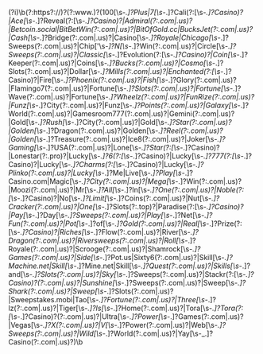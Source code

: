 (?i)\b(?:https?:\/\/)?(?:www\.)?(100[\s\-_\.]?Plus|7[\s\-_\.]?Cali(?:[\s\-_\.]?Casino)?|Ace[\s\-_\.]?Reveal(?:[\s\-_\.]?Casino)?|Admiral(?:\.com|\.us)?|Betcoin\.social|BitBetWin(?:\.com|\.us)?|BitOfGold\.cc|BucksJet(?:\.com|\.us)?|Cash[\s\-_\.]?Bridge(?:\.com|\.us)?|Casino[\s\-_\.]?Royale|Chicago[\s\-_\.]?Sweeps(?:\.com|\.us)?|Chip['\s\-_]?N[\s\-_\.]?Win(?:\.com|\.us)?|Circle[\s\-_\.]?Sweeps(?:\.com|\.us)?|Classic[\s\-_\.]?Evolution(?:[\s\-_\.]?Casino)?|Coin[\s\-_\.]?Keeper(?:\.com|\.us)?|Coins[\s\-_\.]?Bucks(?:\.com|\.us)?|Cosmo[\s\-_\.]?Slots(?:\.com|\.us)?|Dollar[\s\-_\.]?Mills(?:\.com|\.us)?|Enchanted(?:[\s\-_\.]?Casino)?|Fire[\s\-_\.]?Phoenix(?:\.com|\.us)?|Fish[\s\-_\.]?Glory(?:\.com|\.us)?|Flamingo7(?:\.com|\.us)?|Fortune[\s\-_\.]?Slots(?:\.com|\.us)?|Fortune[\s\-_\.]?Wave(?:\.com|\.us)?|Fortune[\s\-_\.]?Wheelz(?:\.com|\.us)?|FunRize(?:\.com|\.us)?|Funz[\s\-_\.]?City(?:\.com|\.us)?|Funz[\s\-_\.]?Points(?:\.com|\.us)?|Galaxy[\s\-_\.]?World(?:\.com|\.us)?|Gamesroom777(?:\.com|\.us)?|Gemini(?:\.com|\.us)?|Gold[\s\-_\.]?Rush[\s\-_\.]?City(?:\.com|\.us)?|Gold[\s\-_\.]?Star(?:\.com|\.us)?|Golden[\s\-_\.]?Dragon(?:\.com|\.us)?|Golden[\s\-_\.]?Reel(?:\.com|\.us)?|Golden[\s\-_\.]?Treasure(?:\.com|\.us)?|Ice8(?:\.com|\.us)?|Joker[\s\-_\.]?Gaming[\s\-_\.]?USA(?:\.com|\.us)?|Lone[\s\-_\.]?Star(?:[\s\-_\.]?Casino)?|Lonestar(?:\.pro)?|Lucky[\s\-_\.]?6(?:[\s\-_\.]?Casino)?|Lucky[\s\-_\.]?777(?:[\s\-_\.]?Casino)?|Lucky[\s\-_\.]?Charms(?:[\s\-_\.]?Casino)?|Lucky[\s\-_\.]?Plinko(?:\.com|\.us)?|Lucky[\s\-_\.]?Me|Live[\s\-_\.]?Play[\s\-_\.]?Casino\.com|Magic[\s\-_\.]?City(?:\.com|\.us)?|Mega[\s\-_\.]?Win(?:\.com|\.us)?|Moozi(?:\.com|\.us)?|Mr[\s\-_\.]?All[\s\-_\.]?In[\s\-_\.]?One(?:\.com|\.us)?|Noble(?:[\s\-_\.]?Casino)?|No[\s\-_\.]?Limit[\s\-_\.]?Coins(?:\.com|\.us)?|Nut[\s\-_\.]?Cracker(?:\.com|\.us)?|One[\s\-_\.]?Slots(?:\.top)?|Paradise(?:[\s\-_\.]?Casino)?|Pay[\s\-_\.]?Day[\s\-_\.]?Sweeps(?:\.com|\.us)?|Play[\s\-_\.]?Net[\s\-_\.]?Fun(?:\.com|\.us)?|Pot[\s\-_\.]?of[\s\-_\.]?Gold(?:\.com|\.us)?|Real[\s\-_\.]?Prize(?:[\s\-_\.]?Casino)?|Riches[\s\-_\.]?Flow(?:\.com|\.us)?|River[\s\-_\.]?Dragon(?:\.com|\.us)?|Riversweeps(?:\.com|\.us)?|Roll[\s\-_\.]?Royale(?:\.com|\.us)?|Scrooge(?:\.com|\.us)?|Shamrock[\s\-_\.]?Games(?:\.com|\.us)?|Side[\s\-_\.]?Pot\.us|Sixty6(?:\.com|\.us)?|Skill[\s\-_\.]?Machine\.net|Skill[\s\-_\.]?Mine\.net|Skill[\s\-_\.]?Quest(?:\.com|\.us)?|Skills[\s\-_\.]?and[\s\-_\.]?Slots(?:\.com|\.us)?|Sky[\s\-_\.]?Sweeps(?:\.com|\.us)?|Stackr(?:[\s\-_\.]?Casino)?(?:\.com|\.us)?|Sunshine[\s\-_\.]?Sweeps(?:\.com|\.us)?|Sweep[\s\-_\.]?Shark(?:\.com|\.us)?|Sweep[\s\-_\.]?Slots(?:\.com|\.us)?|Sweepstakes\.mobi|Tao[\s\-_\.]?Fortune(?:\.com|\.us)?|Three[\s\-_\.]?lz(?:\.com|\.us)?|Tiger[\s\-_\.]?Is[\s\-_\.]?Home(?:\.com|\.us)?|Tora[\s\-_\.]?Tora(?:[\s\-_\.]?Casino)?(?:\.com|\.us)?|Ultra[\s\-_\.]?Power[\s\-_\.]?Games(?:\.com|\.us)?|Vegas[\s\-_\.]?X(?:\.com|\.us)?|V[\s\-_\.]?Power(?:\.com|\.us)?|Web[\s\-_\.]?Sweeps(?:\.com|\.us)?|Wild[\s\-_\.]?World(?:\.com|\.us)?|Yay[\s\-_\.]?Casino(?:\.com|\.us)?)\b